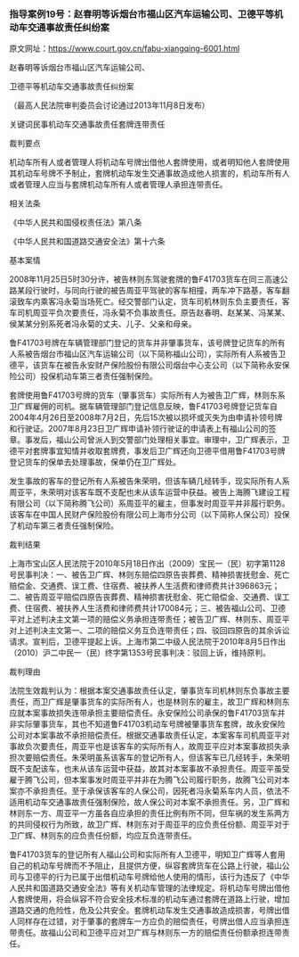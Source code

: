 ### 指导案例19号：赵春明等诉烟台市福山区汽车运输公司、卫德平等机动车交通事故责任纠纷案
原文网址：https://www.court.gov.cn/fabu-xiangqing-6001.html

赵春明等诉烟台市福山区汽车运输公司、

卫德平等机动车交通事故责任纠纷案

（最高人民法院审判委员会讨论通过2013年11月8日发布）

关键词民事机动车交通事故责任套牌连带责任

裁判要点

机动车所有人或者管理人将机动车号牌出借他人套牌使用，或者明知他人套牌使用其机动车号牌不予制止，套牌机动车发生交通事故造成他人损害的，机动车所有人或者管理人应当与套牌机动车所有人或者管理人承担连带责任。

相关法条

《中华人民共和国侵权责任法》第八条

《中华人民共和国道路交通安全法》第十六条

基本案情

2008年11月25日5时30分许，被告林则东驾驶套牌的鲁F41703货车在同三高速公路某段行驶时，与同向行驶的被告周亚平驾驶的客车相撞，两车冲下路基，客车翻滚致车内乘客冯永菊当场死亡。经交警部门认定，货车司机林则东负主要责任，客车司机周亚平负次要责任，冯永菊不负事故责任。原告赵春明、赵某某、冯某某、侯某某分别系死者冯永菊的丈夫、儿子、父亲和母亲。

鲁F41703号牌在车辆管理部门登记的货车并非肇事货车，该号牌登记货车的所有人系被告烟台市福山区汽车运输公司（以下简称福山公司），实际所有人系被告卫德平，该货车在被告永安财产保险股份有限公司烟台中心支公司（以下简称永安保险公司）投保机动车第三者责任强制保险。

套牌使用鲁F41703号牌的货车（肇事货车）实际所有人为被告卫广辉，林则东系卫广辉雇佣的司机。据车辆管理部门登记信息反映，鲁F41703号牌登记货车自2004年4月26日至2008年7月2日，先后15次被以损坏或灭失为由申请补领号牌和行驶证。2007年8月23日卫广辉申请补领行驶证的申请表上有福山公司的签章。事发后，福山公司曾派人到交警部门处理相关事宜。审理中，卫广辉表示，卫德平对套牌事宜知情并收取套牌费，事发后卫广辉还向卫德平借用鲁F41703号牌登记货车的保单去处理事故，保单仍在卫广辉处。

发生事故的客车的登记所有人系被告朱荣明，但该车辆几经转手，现实际所有人系周亚平，朱荣明对该客车既不支配也未从该车运营中获益。被告上海腾飞建设工程有限公司（以下简称腾飞公司）系周亚平的雇主，但事发时周亚平并非履行职务。该客车在中国人民财产保险股份有限公司上海市分公司（以下简称人保公司）投保了机动车第三者责任强制保险。

裁判结果

上海市宝山区人民法院于2010年5月18日作出（2009）宝民一（民）初字第1128号民事判决：一、被告卫广辉、林则东赔偿四原告丧葬费、精神损害抚慰金、死亡赔偿金、交通费、误工费、住宿费、被扶养人生活费和律师费共计396863元；二、被告周亚平赔偿四原告丧葬费、精神损害抚慰金、死亡赔偿金、交通费、误工费、住宿费、被扶养人生活费和律师费共计170084元；三、被告福山公司、卫德平对上述判决主文第一项的赔偿义务承担连带责任；被告卫广辉、林则东、周亚平对上述判决主文第一、二项的赔偿义务互负连带责任；四、驳回四原告的其余诉讼请求。宣判后，卫德平提起上诉。上海市第二中级人民法院于2010年8月5日作出（2010）沪二中民一（民）终字第1353号民事判决：驳回上诉，维持原判。

裁判理由

法院生效裁判认为：根据本案交通事故责任认定，肇事货车司机林则东负事故主要责任，而卫广辉是肇事货车的实际所有人，也是林则东的雇主，故卫广辉和林则东应就本案事故损失连带承担主要赔偿责任。永安保险公司承保的鲁F41703货车并非实际肇事货车，其也不知道鲁F41703机动车号牌被肇事货车套牌，故永安保险公司对本案事故不承担赔偿责任。根据交通事故责任认定，本案客车司机周亚平对事故负次要责任，周亚平也是该客车的实际所有人，故周亚平应对本案事故损失承担次要赔偿责任。朱荣明虽系该客车的登记所有人，但该客车已几经转手，朱荣明既不支配该车，也未从该车运营中获益，故其对本案事故不承担责任。周亚平虽受雇于腾飞公司，但本案事发时周亚平并非在为腾飞公司履行职务，故腾飞公司对本案亦不承担责任。至于承保该客车的人保公司，因死者冯永菊系车内人员，依法不适用机动车交通事故责任强制保险，故人保公司对本案不承担责任。另，卫广辉和林则东一方、周亚平一方虽各自应承担的责任比例有所不同，但车祸的发生系两方的共同侵权行为所致，故卫广辉、林则东对于周亚平的应负责任份额、周亚平对于卫广辉、林则东的应负责任份额，均应互负连带责任。

鲁F41703货车的登记所有人福山公司和实际所有人卫德平，明知卫广辉等人套用自己的机动车号牌而不予阻止，且提供方便，纵容套牌货车在公路上行驶，福山公司与卫德平的行为已属于出借机动车号牌给他人使用的情形，该行为违反了《中华人民共和国道路交通安全法》等有关机动车管理的法律规定。将机动车号牌出借他人套牌使用，将会纵容不符合安全技术标准的机动车通过套牌在道路上行驶，增加道路交通的危险性，危及公共安全。套牌机动车发生交通事故造成损害，号牌出借人同样存在过错，对于肇事的套牌车一方应负的赔偿责任，号牌出借人应当承担连带责任。故福山公司和卫德平应对卫广辉与林则东一方的赔偿责任份额承担连带责任。

